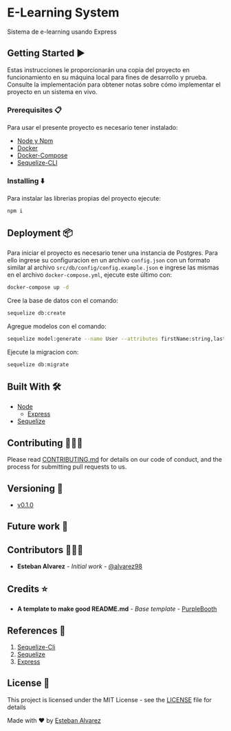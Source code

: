 # E-Learning System

Sistema de e-learning usando Express

## Getting Started :arrow_forward:

Estas instrucciones le proporcionarán una copia del proyecto en funcionamiento en su máquina local para fines de desarrollo y prueba. Consulte la implementación para obtener notas sobre cómo implementar el proyecto en un sistema en vivo.

### Prerequisites :clipboard:

Para usar el presente proyecto es necesario tener instalado:

- [Node y Npm](https://nodejs.org/es/)
- [Docker](https://www.docker.com/)
- [Docker-Compose](https://docs.docker.com/compose/)
- [Sequelize-CLI](https://www.npmjs.com/package/sequelize-cli)

### Installing :arrow_down:

Para instalar las librerias propias del proyecto ejecute:

```
npm i
```

## Deployment :package:

Para iniciar el proyecto es necesario tener una instancia de Postgres. Para ello ingrese su configuracion en un archivo `config.json` con un formato similar al archivo `src/db/config/config.example.json` e ingrese las mismas en el archivo `docker-compose.yml`, ejecute este último con:

```sh
docker-compose up -d
```

Cree la base de datos con el comando:
```sh
sequelize db:create
```

Agregue modelos con el comando:
```sh
sequelize model:generate --name User --attributes firstName:string,lastName:string
```

Ejecute la migracion con:
```sh
sequelize db:migrate
```
## Built With :hammer_and_wrench:
- [Node]((https://nodejs.org/es/))
    * [Express](https://expressjs.com/)
- [Sequelize](https://sequelize.org/)

## Contributing :family_man_man_boy:

Please read [CONTRIBUTING.md](https://www.aaaimx.org/cod) for details on our code of conduct, and the process for submitting pull requests to us.

## Versioning :triangular_flag_on_post:

- [v0.1.0](https://github.com/alvarez98/e-learning-system/tree/v0.1.0)

## Future work :rocket:

## Contributors :family_man_man_boy:

- **Esteban Alvarez** - _Initial work_ - [@alvarez98](https://github.com/alvarez98)

## Credits :star:

- **A template to make good README.md** - _Base template_ - [PurpleBooth](https://gist.github.com/PurpleBooth/109311bb0361f32d87a2)

## References :link:

1. [Sequelize-Cli](https://github.com/sequelize/cli)
2. [Sequelize](https://sequelize.org/master/index.html)
3. [Express](https://expressjs.com/)

## License :page_facing_up:

This project is licensed under the MIT License - see the [LICENSE](LICENSE) file for details

Made with ❤️ by [Esteban Alvarez](https://github.com/alvarez98) 